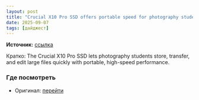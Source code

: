 ```yaml
---
layout: post
title: "Crucial X10 Pro SSD offers portable speed for photography students"
date: 2025-09-07
tags: [дайджест]
---
```


**Источник:** [ссылка](https://camerajabber.com/photography-news/crucial-x10-pro-ssd-offers-portable-speed-for-photography-students/)

Кратко: The Crucial X10 Pro SSD lets photography students store, transfer, and edit large files quickly with portable, high-speed performance.

### Где посмотреть
- Оригинал: [перейти]({link})
